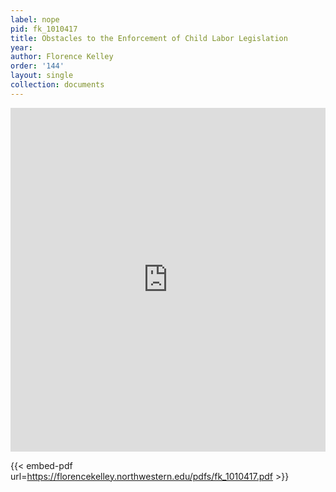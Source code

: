 ```yaml
---
label: nope
pid: fk_1010417
title: Obstacles to the Enforcement of Child Labor Legislation
year:
author: Florence Kelley
order: '144'
layout: single
collection: documents
---
```

<iframe src="https://northwestern.app.box.com/embed/s/c61gik1ofavyttckvlv8nfrgv2nybgma?sortColumn=date&view=list" width="100%" height="550" frameborder="0" allowfullscreen webkitallowfullscreen msallowfullscreen></iframe>


{{< embed-pdf url=https://florencekelley.northwestern.edu/pdfs/fk_1010417.pdf >}}